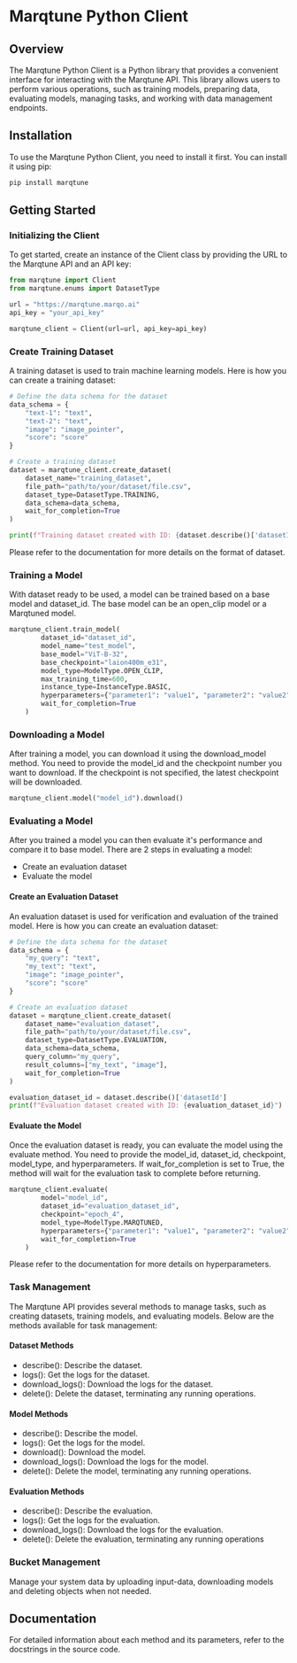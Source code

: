 # Marqtune Python Client
## Overview
The Marqtune Python Client is a Python library that provides a convenient interface for interacting with the Marqtune API. This library allows users to perform various operations, such as training models, preparing data, evaluating models, managing tasks, and working with data management endpoints.

## Installation
To use the Marqtune Python Client, you need to install it first. You can install it using pip:

```bash
pip install marqtune
```

## Getting Started
### Initializing the Client
To get started, create an instance of the Client class by providing the URL to the Marqtune API and an API key:

```python
from marqtune import Client
from marqtune.enums import DatasetType

url = "https://marqtune.marqo.ai"
api_key = "your_api_key"

marqtune_client = Client(url=url, api_key=api_key)
```

### Create Training Dataset
A training dataset is used to train machine learning models. Here is how you can create a training dataset:
```python
# Define the data schema for the dataset
data_schema = {
    "text-1": "text",
    "text-2": "text",
    "image": "image_pointer",
    "score": "score"
}

# Create a training dataset
dataset = marqtune_client.create_dataset(
    dataset_name="training_dataset",
    file_path="path/to/your/dataset/file.csv",
    dataset_type=DatasetType.TRAINING,
    data_schema=data_schema,
    wait_for_completion=True
)

print(f"Training dataset created with ID: {dataset.describe()['datasetId']}")
```

Please refer to the documentation for more details on the format of dataset.

### Training a Model
With dataset ready to be used, a model can be trained based on a base model and dataset_id. The base model can be an 
open_clip model or a Marqtuned model. 

```python
marqtune_client.train_model(
        dataset_id="dataset_id",
        model_name="test_model",
        base_model="ViT-B-32",
        base_checkpoint="laion400m_e31",
        model_type=ModelType.OPEN_CLIP,
        max_training_time=600,
        instance_type=InstanceType.BASIC,
        hyperparameters={"parameter1": "value1", "parameter2": "value2"},
        wait_for_completion=True
    )
```

### Downloading a Model
After training a model, you can download it using the download_model method. You need to provide the model_id and the checkpoint number you want to download. If the checkpoint is not specified, the latest checkpoint will be downloaded.
```python
marqtune_client.model("model_id").download()
```

### Evaluating a Model
After you trained a model you can then evaluate it's performance and compare it to base model. There are 2 steps in evaluating a model:
* Create an evaluation dataset
* Evaluate the model

#### Create an Evaluation Dataset
An evaluation dataset is used for verification and evaluation of the trained model. Here is how you can create an evaluation dataset:
```python
# Define the data schema for the dataset
data_schema = {
    "my_query": "text",
    "my_text": "text",
    "image": "image_pointer",
    "score": "score"
}

# Create an evaluation dataset
dataset = marqtune_client.create_dataset(
    dataset_name="evaluation_dataset",
    file_path="path/to/your/dataset/file.csv",
    dataset_type=DatasetType.EVALUATION,
    data_schema=data_schema,
    query_column="my_query",
    result_columns=["my_text", "image"],
    wait_for_completion=True
)

evaluation_dataset_id = dataset.describe()['datasetId']
print(f"Evaluation dataset created with ID: {evaluation_dataset_id}")
```
#### Evaluate the Model
Once the evaluation dataset is ready, you can evaluate the model using the evaluate method. You need to provide the model_id, dataset_id, checkpoint, model_type, and hyperparameters. If wait_for_completion is set to True, the method will wait for the evaluation task to complete before returning.
```python
marqtune_client.evaluate(
        model="model_id",
        dataset_id="evaluation_dataset_id",
        checkpoint="epoch_4",
        model_type=ModelType.MARQTUNED,
        hyperparameters={"parameter1": "value1", "parameter2": "value2"},
        wait_for_completion=True
    )
```
Please refer to the documentation for more details on hyperparameters.

### Task Management
The Marqtune API provides several methods to manage tasks, such as creating datasets, training models, and evaluating models. Below are the methods available for task management:

#### Dataset Methods
* describe(): Describe the dataset.
* logs(): Get the logs for the dataset.
* download_logs(): Download the logs for the dataset.
* delete(): Delete the dataset, terminating any running operations.

#### Model Methods
* describe(): Describe the model.
* logs(): Get the logs for the model.
* download(): Download the model.
* download_logs(): Download the logs for the model.
* delete(): Delete the model, terminating any running operations.

#### Evaluation Methods
* describe(): Describe the evaluation.
* logs(): Get the logs for the evaluation.
* download_logs(): Download the logs for the evaluation.
* delete(): Delete the evaluation, terminating any running operations

### Bucket Management
Manage your system data by uploading input-data, downloading models and deleting objects when not needed.

## Documentation
For detailed information about each method and its parameters, refer to the docstrings in the source code.
